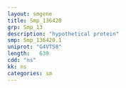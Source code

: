 ```yaml
---
layout: smgene
title: Smp_136420
grp: Smp_13
description: "hypothetical protein"
smp: Smp_136420.1
uniprot: "G4VT58"
length:   639
cdd: "ns"
kk: ns
categories: sm
---
```

